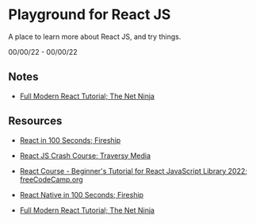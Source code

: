 # Playground for React JS

A place to learn more about React JS, and try things.

00/00/22 - 00/00/22

## Notes

- [Full Modern React Tutorial; The Net Ninja](.md)

## Resources

- [React in 100 Seconds; Fireship](https://www.youtube.com/watch?v=Tn6-PIqc4UM)

- [React JS Crash Course; Traversy Media](https://www.youtube.com/watch?v=w7ejDZ8SWv8)

- [React Course - Beginner's Tutorial for React JavaScript Library 2022; freeCodeCamp.org](https://www.youtube.com/watch?v=bMknfKXIFA8)

- [React Native in 100 Seconds; Fireship](https://www.youtube.com/watch?v=gvkqT_Uoahw)

- [Full Modern React Tutorial; The Net Ninja](https://www.youtube.com/playlist?list=PL4cUxeGkcC9gZD-Tvwfod2gaISzfRiP9d)
